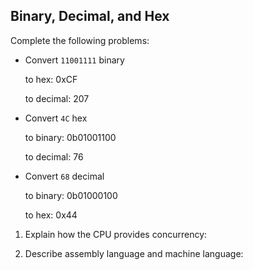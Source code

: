 <!-- Answers to the Short Answer Essay Questions go here -->

## Binary, Decimal, and Hex

Complete the following problems:

* Convert `11001111` binary

    to hex:     0xCF

    to decimal: 207


* Convert `4C` hex

    to binary:  0b01001100

    to decimal: 76


* Convert `68` decimal

    to binary:  0b01000100

    to hex:     0x44

1. Explain how the CPU provides concurrency:


2. Describe assembly language and machine language:


